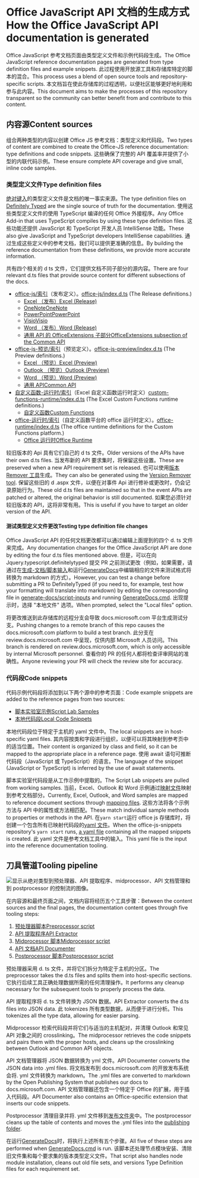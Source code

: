# <a name="how-the-office-javascript-api-documentation-is-generated"></a><span data-ttu-id="3aa41-101">Office JavaScript API 文档的生成方式</span><span class="sxs-lookup"><span data-stu-id="3aa41-101">How the Office JavaScript API documentation is generated</span></span>

<span data-ttu-id="3aa41-102">Office JavaScript 参考文档页面由类型定义文件和示例代码段生成。</span><span class="sxs-lookup"><span data-stu-id="3aa41-102">The Office JavaScript reference documentation pages are generated from type definition files and example snippets.</span></span> <span data-ttu-id="3aa41-103">此过程使用开放源工具和存储库特定的脚本的混合。</span><span class="sxs-lookup"><span data-stu-id="3aa41-103">This process uses a blend of open source tools and repository-specific scripts.</span></span> <span data-ttu-id="3aa41-104">本文档旨在使此存储库的过程透明，以便社区能够更好地利用和参与此内容。</span><span class="sxs-lookup"><span data-stu-id="3aa41-104">This document aims to make the processes of this repository transparent so the community can better benefit from and contribute to this content.</span></span>

## <a name="content-sources"></a><span data-ttu-id="3aa41-105">内容源</span><span class="sxs-lookup"><span data-stu-id="3aa41-105">Content sources</span></span>

<span data-ttu-id="3aa41-106">组合两种类型的内容以创建 Office JS 参考文档：类型定义和代码段。</span><span class="sxs-lookup"><span data-stu-id="3aa41-106">Two types of content are combined to create the Office-JS reference documentation: type definitions and code snippets.</span></span> <span data-ttu-id="3aa41-107">这些确保了完整的 API 覆盖率并提供了小型的内联代码示例。</span><span class="sxs-lookup"><span data-stu-id="3aa41-107">These ensure complete API coverage and give small, inline code samples.</span></span>

### <a name="type-definition-files"></a><span data-ttu-id="3aa41-108">类型定义文件</span><span class="sxs-lookup"><span data-stu-id="3aa41-108">Type definition files</span></span>

<span data-ttu-id="3aa41-109">[绝对键入](https://github.com/DefinitelyTyped/DefinitelyTyped)的类型定义文件是文档的唯一事实来源。</span><span class="sxs-lookup"><span data-stu-id="3aa41-109">The type definition files on [Definitely Typed](https://github.com/DefinitelyTyped/DefinitelyTyped) are the single source of truth for the documentation.</span></span> <span data-ttu-id="3aa41-110">使用这些类型定义文件的使用 TypeScript 编译的任何 Office 外接程序。</span><span class="sxs-lookup"><span data-stu-id="3aa41-110">Any Office Add-in that uses TypeScript compiles by using these type definition files.</span></span> <span data-ttu-id="3aa41-111">这些功能还提供 JavaScript 和 TypeScript 开发人员 IntelliSense 功能。</span><span class="sxs-lookup"><span data-stu-id="3aa41-111">These also give JavaScript and TypeScript developers IntelliSense capabilities.</span></span> <span data-ttu-id="3aa41-112">通过生成这些定义中的参考文档，我们可以提供更准确的信息。</span><span class="sxs-lookup"><span data-stu-id="3aa41-112">By building the reference documentation from these definitions, we provide more accurate information.</span></span>

<span data-ttu-id="3aa41-113">共有四个相关的 d ts 文件，它们提供文档不同子部分的源内容。</span><span class="sxs-lookup"><span data-stu-id="3aa41-113">There are four relevant d.ts files that provide source content for different subsections of the docs.</span></span>

- <span data-ttu-id="3aa41-114">[office-js/索引](https://raw.githubusercontent.com/DefinitelyTyped/DefinitelyTyped/master/types/office-js/index.d.ts)（发布定义）。</span><span class="sxs-lookup"><span data-stu-id="3aa41-114">[office-js/index.d.ts](https://raw.githubusercontent.com/DefinitelyTyped/DefinitelyTyped/master/types/office-js/index.d.ts) (The Release definitions.)</span></span>
  - [<span data-ttu-id="3aa41-115">Excel （发布）</span><span class="sxs-lookup"><span data-stu-id="3aa41-115">Excel (Release)</span></span>](https://docs.microsoft.com/javascript/api/excel_release)
  - [<span data-ttu-id="3aa41-116">OneNote</span><span class="sxs-lookup"><span data-stu-id="3aa41-116">OneNote</span></span>](https://docs.microsoft.com/javascript/api/onenote)
  - [<span data-ttu-id="3aa41-117">PowerPoint</span><span class="sxs-lookup"><span data-stu-id="3aa41-117">PowerPoint</span></span>](https://docs.microsoft.com/javascript/api/powerpoint)
  - [<span data-ttu-id="3aa41-118">Visio</span><span class="sxs-lookup"><span data-stu-id="3aa41-118">Visio</span></span>](https://docs.microsoft.com/javascript/api/visio)
  - [<span data-ttu-id="3aa41-119">Word （发布）</span><span class="sxs-lookup"><span data-stu-id="3aa41-119">Word (Release)</span></span>](https://docs.microsoft.com/javascript/api/word_release)
  - [<span data-ttu-id="3aa41-120">通用 API 的 OfficeExtensions 子部分</span><span class="sxs-lookup"><span data-stu-id="3aa41-120">OfficeExtensions subsection of the Common API</span></span>](https://docs.microsoft.com/javascript/api/office)
- <span data-ttu-id="3aa41-121">[office-js-预览/索引](https://raw.githubusercontent.com/DefinitelyTyped/DefinitelyTyped/master/types/office-js-preview/index.d.ts)（预览定义）。</span><span class="sxs-lookup"><span data-stu-id="3aa41-121">[office-js-preview/index.d.ts](https://raw.githubusercontent.com/DefinitelyTyped/DefinitelyTyped/master/types/office-js-preview/index.d.ts) (The Preview definitions.)</span></span>
  - [<span data-ttu-id="3aa41-122">Excel （预览）</span><span class="sxs-lookup"><span data-stu-id="3aa41-122">Excel (Preview)</span></span>](https://docs.microsoft.com/javascript/api/excel)
  - [<span data-ttu-id="3aa41-123">Outlook （预览）</span><span class="sxs-lookup"><span data-stu-id="3aa41-123">Outlook (Preview)</span></span>](https://docs.microsoft.com/javascript/api/outlook)
  - [<span data-ttu-id="3aa41-124">Word （预览）</span><span class="sxs-lookup"><span data-stu-id="3aa41-124">Word (Preview)</span></span>](https://docs.microsoft.com/javascript/api/word)
  - [<span data-ttu-id="3aa41-125">通用 API</span><span class="sxs-lookup"><span data-stu-id="3aa41-125">Common API</span></span>](https://docs.microsoft.com/javascript/api/office)
- <span data-ttu-id="3aa41-126">[自定义函数-运行时/索引](https://github.com/DefinitelyTyped/DefinitelyTyped/blob/master/types/custom-functions-runtime/index.d.ts)（Excel 自定义函数运行时定义）</span><span class="sxs-lookup"><span data-stu-id="3aa41-126">[custom-functions-runtime/index.d.ts](https://github.com/DefinitelyTyped/DefinitelyTyped/blob/master/types/custom-functions-runtime/index.d.ts) (The Excel Custom Functions runtime definitions.)</span></span>
  - [<span data-ttu-id="3aa41-127">自定义函数</span><span class="sxs-lookup"><span data-stu-id="3aa41-127">Custom Functions</span></span>](https://docs.microsoft.com/javascript/api/custom-functions-runtime)
- <span data-ttu-id="3aa41-128">[office-运行时/索引](https://github.com/DefinitelyTyped/DefinitelyTyped/blob/master/types/office-runtime/index.d.ts)（自定义函数平台的 office 运行时定义）。</span><span class="sxs-lookup"><span data-stu-id="3aa41-128">[office-runtime/index.d.ts](https://github.com/DefinitelyTyped/DefinitelyTyped/blob/master/types/office-runtime/index.d.ts) (The office runtime definitions for the Custom Functions platform.)</span></span>
  - [<span data-ttu-id="3aa41-129">Office 运行时</span><span class="sxs-lookup"><span data-stu-id="3aa41-129">Office Runtime</span></span>](https://docs.microsoft.com/javascript/api/office-runtime)

<span data-ttu-id="3aa41-130">较旧版本的 Api 具有它们自己的 d ts 文件。</span><span class="sxs-lookup"><span data-stu-id="3aa41-130">Older versions of the APIs have their own d.ts files.</span></span> <span data-ttu-id="3aa41-131">当发布新的 API 要求集时，将保留这些设置。</span><span class="sxs-lookup"><span data-stu-id="3aa41-131">These are preserved when a new API requirement set is released.</span></span> <span data-ttu-id="3aa41-132">也可以使用[版本 Remover 工具](https://github.com/OfficeDev/office-js-docs-reference/blob/master/generate-docs/tools/VersionRemover.ts)生成。</span><span class="sxs-lookup"><span data-stu-id="3aa41-132">They can also be generated using the [Version Remover tool](https://github.com/OfficeDev/office-js-docs-reference/blob/master/generate-docs/tools/VersionRemover.ts).</span></span> <span data-ttu-id="3aa41-133">保留这些旧的 d .aspx 文件，以便在对事件 Api 进行修补或更改时，仍会记录原始行为。</span><span class="sxs-lookup"><span data-stu-id="3aa41-133">These old d.ts files are maintained so that in the event APIs are patched or altered, the original behavior is still documented.</span></span> <span data-ttu-id="3aa41-134">如果您必须针对较旧版本的 API，这将非常有用。</span><span class="sxs-lookup"><span data-stu-id="3aa41-134">This is useful if you have to target an older version of the API.</span></span>

#### <a name="testing-type-definition-file-changes"></a><span data-ttu-id="3aa41-135">测试类型定义文件更改</span><span class="sxs-lookup"><span data-stu-id="3aa41-135">Testing type definition file changes</span></span>

<span data-ttu-id="3aa41-136">Office JavaScript API 的任何文档更改都可以通过编辑上面提到的四个 d. ts 文件来完成。</span><span class="sxs-lookup"><span data-stu-id="3aa41-136">Any documentation changes for the Office JavaScript API are done by editing the four d.ts files mentioned above.</span></span> <span data-ttu-id="3aa41-137">但是，可以在向 Jquery.typescript.definitelytyped 提交 PR 之前测试更改（例如，如果需要，请通过在[生成-文档/脚本输入](https://github.com/OfficeDev/office-js-docs-reference/tree/master/generate-docs/script-inputs)和运行[GenerateDocs](https://github.com/OfficeDev/office-js-docs-reference/blob/master/generate-docs/GenerateDocs.cmd)中编辑相应的文件来测试格式将转换为 markdown 的方式）。</span><span class="sxs-lookup"><span data-stu-id="3aa41-137">However, you can test a change before submitting a PR to DefinitelyTyped (if you need to, for example, test how your formatting will translate into markdown) by editing the corresponding file in [generate-docs/script-inputs](https://github.com/OfficeDev/office-js-docs-reference/tree/master/generate-docs/script-inputs) and running [GenerateDocs.cmd](https://github.com/OfficeDev/office-js-docs-reference/blob/master/generate-docs/GenerateDocs.cmd).</span></span> <span data-ttu-id="3aa41-138">出现提示时，选择 "本地文件" 选项。</span><span class="sxs-lookup"><span data-stu-id="3aa41-138">When prompted, select the "Local files" option.</span></span>

<span data-ttu-id="3aa41-139">将更改推送到此存储库的远程分支会导致 docs.microsoft.com 平台生成测试分支。</span><span class="sxs-lookup"><span data-stu-id="3aa41-139">Pushing changes to a remote branch of this repo causes the docs.microsoft.com platform to build a test branch.</span></span> <span data-ttu-id="3aa41-140">此分支在 review.docs.microsoft.com 中呈现，仅供内部 Microsoft 人员访问。</span><span class="sxs-lookup"><span data-stu-id="3aa41-140">This branch is rendered on review.docs.microsoft.com, which is only accessible by internal Microsoft personnel.</span></span> <span data-ttu-id="3aa41-141">查看你的 PR 的任何人都将检查评审网站的准确性。</span><span class="sxs-lookup"><span data-stu-id="3aa41-141">Anyone reviewing your PR will check the review site for accuracy.</span></span>

### <a name="code-snippets"></a><span data-ttu-id="3aa41-142">代码段</span><span class="sxs-lookup"><span data-stu-id="3aa41-142">Code snippets</span></span>

<span data-ttu-id="3aa41-143">代码示例代码段将添加到以下两个源中的参考页面：</span><span class="sxs-lookup"><span data-stu-id="3aa41-143">Code example snippets are added to the reference pages from two sources:</span></span>

- [<span data-ttu-id="3aa41-144">脚本实验室示例</span><span class="sxs-lookup"><span data-stu-id="3aa41-144">Script Lab Samples</span></span>](https://github.com/OfficeDev/office-js-snippets)
- [<span data-ttu-id="3aa41-145">本地代码段</span><span class="sxs-lookup"><span data-stu-id="3aa41-145">Local Code Snippets</span></span>](https://github.com/OfficeDev/office-js-docs-reference/tree/master/docs/code-snippets)

<span data-ttu-id="3aa41-146">本地代码段位于特定于主机的 yaml 文件中。</span><span class="sxs-lookup"><span data-stu-id="3aa41-146">The local snippets are in host-specific yaml files.</span></span> <span data-ttu-id="3aa41-147">其内容按类和字段进行组织，以便可以将其映射到参考页中的适当位置。</span><span class="sxs-lookup"><span data-stu-id="3aa41-147">Their content is organized by class and field, so it can be mapped to the appropriate place in a reference page.</span></span> <span data-ttu-id="3aa41-148">使用 await 语句可推断代码段（JavaScript 或 TypeScript）的语言。</span><span class="sxs-lookup"><span data-stu-id="3aa41-148">The language of the snippet (JavaScript or TypeScript) is inferred by the use of await statements.</span></span>

<span data-ttu-id="3aa41-149">脚本实验室代码段是从工作示例中提取的。</span><span class="sxs-lookup"><span data-stu-id="3aa41-149">The Script Lab snippets are pulled from working samples.</span></span> <span data-ttu-id="3aa41-150">当前，Excel、Outlook 和 Word 示例通过[映射文件](https://github.com/OfficeDev/office-js-snippets/tree/master/snippet-extractor-metadata)映射到参考文档部分。</span><span class="sxs-lookup"><span data-stu-id="3aa41-150">Currently, Excel, Outlook, and Word samples are mapped to reference document sections through [mapping files](https://github.com/OfficeDev/office-js-snippets/tree/master/snippet-extractor-metadata).</span></span> <span data-ttu-id="3aa41-151">这些方法将各个示例方法与 API 中的属性或方法相匹配。</span><span class="sxs-lookup"><span data-stu-id="3aa41-151">These match individual sample methods to properties or methods in the API.</span></span> <span data-ttu-id="3aa41-152">在`yarn start`运行 office js 存储库时，将创建一个包含所有已映射代码段的[yaml 文件](https://github.com/OfficeDev/office-js-snippets/blob/master/snippet-extractor-output/snippets.yaml)。</span><span class="sxs-lookup"><span data-stu-id="3aa41-152">When the office-js-snippets repository's `yarn start` runs, [a yaml file](https://github.com/OfficeDev/office-js-snippets/blob/master/snippet-extractor-output/snippets.yaml) containing all the mapped snippets is created.</span></span> <span data-ttu-id="3aa41-153">此 yaml 文件是参考文档工具中的输入。</span><span class="sxs-lookup"><span data-stu-id="3aa41-153">This yaml file is the input into the reference documentation tooling.</span></span>

## <a name="tooling-pipeline"></a><span data-ttu-id="3aa41-154">刀具管道</span><span class="sxs-lookup"><span data-stu-id="3aa41-154">Tooling pipeline</span></span>

![显示从绝对类型到预处理器、API 提取程序、midprocessor、API 文档管理和到 postprocessor 的控制流的图像。](ToolingPipeline.png)

<span data-ttu-id="3aa41-156">在内容源和最终页面之间，文档内容将经历五个工具步骤：</span><span class="sxs-lookup"><span data-stu-id="3aa41-156">Between the content sources and the final pages, the documentation content goes through five tooling steps:</span></span>

1. [<span data-ttu-id="3aa41-157">预处理器脚本</span><span class="sxs-lookup"><span data-stu-id="3aa41-157">Preprocessor script</span></span>](https://github.com/OfficeDev/office-js-docs-reference/blob/master/generate-docs/scripts/preprocessor.ts)
1. [<span data-ttu-id="3aa41-158">API 提取程序</span><span class="sxs-lookup"><span data-stu-id="3aa41-158">API Extractor</span></span>](https://api-extractor.com/)
1. [<span data-ttu-id="3aa41-159">Midprocessor 脚本</span><span class="sxs-lookup"><span data-stu-id="3aa41-159">Midprocessor script</span></span>](https://github.com/OfficeDev/office-js-docs-reference/blob/master/generate-docs/scripts/midprocessor.ts)
1. [<span data-ttu-id="3aa41-160">API 文档</span><span class="sxs-lookup"><span data-stu-id="3aa41-160">API Documenter</span></span>](https://github.com/microsoft/rushstack/blob/master/apps/api-documenter/README.md)
1. [<span data-ttu-id="3aa41-161">Postprocessor 脚本</span><span class="sxs-lookup"><span data-stu-id="3aa41-161">Postprocessor script</span></span>](https://github.com/OfficeDev/office-js-docs-reference/blob/master/generate-docs/scripts/postprocessor.ts)

<span data-ttu-id="3aa41-162">预处理器采用 d. ts 文件，并将它们拆分为特定于主机的分区。</span><span class="sxs-lookup"><span data-stu-id="3aa41-162">The preprocessor takes the d.ts files and splits them into host-specific sections.</span></span> <span data-ttu-id="3aa41-163">它执行后续工具正确处理数据所需的任何清理操作。</span><span class="sxs-lookup"><span data-stu-id="3aa41-163">It performs any cleanup necessary for the subsequent tools to properly process the data.</span></span>

<span data-ttu-id="3aa41-164">API 提取程序将 d. ts 文件转换为 JSON 数据。</span><span class="sxs-lookup"><span data-stu-id="3aa41-164">API Extractor converts the d.ts files into JSON data.</span></span> <span data-ttu-id="3aa41-165">此 tokenizes 所有类型数据，从而便于进行分析。</span><span class="sxs-lookup"><span data-stu-id="3aa41-165">This tokenizes all the type data, allowing for easier parsing.</span></span>

<span data-ttu-id="3aa41-166">Midprocessor 检索代码段并将它们与适当的主机配对，并清理 Outlook 和常见 API 对象之间的 crosslinking。</span><span class="sxs-lookup"><span data-stu-id="3aa41-166">The midprocessor retrieves the code snippets and pairs them with the proper hosts, and cleans up the crosslinking between Outlook and Common API objects.</span></span>

<span data-ttu-id="3aa41-167">API 文档管理器将 JSON 数据转换为 yml 文件。</span><span class="sxs-lookup"><span data-stu-id="3aa41-167">API Documenter converts the JSON data into .yml files.</span></span> <span data-ttu-id="3aa41-168">将文档发布到 docs.microsoft.com 的开放发布系统会将. yml 文件转换为 markdown。</span><span class="sxs-lookup"><span data-stu-id="3aa41-168">The .yml files are converted to markdown by the Open Publishing System that publishes our docs to docs.microsoft.com.</span></span> <span data-ttu-id="3aa41-169">API 文档管理器还包含一个特定于 Office 的扩展，用于插入代码段。</span><span class="sxs-lookup"><span data-stu-id="3aa41-169">API Documenter also contains an Office-specific extension that inserts our code snippets.</span></span>

<span data-ttu-id="3aa41-170">Postprocessor 清理目录并将. yml 文件移到[发布文件夹](https://github.com/OfficeDev/office-js-docs-reference/tree/master/docs/docs-ref-autogen)中。</span><span class="sxs-lookup"><span data-stu-id="3aa41-170">The postprocessor cleans up the table of contents and moves the .yml files into the [publishing folder](https://github.com/OfficeDev/office-js-docs-reference/tree/master/docs/docs-ref-autogen).</span></span>

<span data-ttu-id="3aa41-171">在运行[GenerateDocs](https://github.com/OfficeDev/office-js-docs-reference/blob/master/generate-docs/GenerateDocs.cmd)时，将执行上述所有五个步骤。</span><span class="sxs-lookup"><span data-stu-id="3aa41-171">All five of these steps are performed when [GenerateDocs.cmd](https://github.com/OfficeDev/office-js-docs-reference/blob/master/generate-docs/GenerateDocs.cmd) is run.</span></span> <span data-ttu-id="3aa41-172">该脚本还处理节点模块安装、清除旧文件集和每个要求集的版本类型定义文件。</span><span class="sxs-lookup"><span data-stu-id="3aa41-172">That script also handles node module installation, cleans out old file sets, and versions Type Definition files for each requirement set.</span></span>
